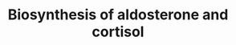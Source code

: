 ---
annotations:
- id: PW:0000070
  parent: classic metabolic pathway
  type: Pathway Ontology
  value: C21-steroid hormone biosynthetic pathway
authors:
- Thomas
- MaintBot
- Khanspers
- Christine Chichester
- Eweitz
description: 'Keywords: 17-oh aldosterone biochemistry biosynthesis corticosterone
  cortisol metabolism metabolism of pregnenolone progesterone steroid'
last-edited: 2021-05-16
organisms:
- Rattus norvegicus
redirect_from:
- /index.php/Pathway:WP508
- /instance/WP508
revision: null
schema-jsonld:
- '@context': https://schema.org/
  '@id': https://wikipathways.github.io/pathways/WP508.html
  '@type': Dataset
  creator:
    '@type': Organization
    name: WikiPathways
  description: 'Keywords: 17-oh aldosterone biochemistry biosynthesis corticosterone
    cortisol metabolism metabolism of pregnenolone progesterone steroid'
  keywords:
  - 11-deoxycortisol
  - 17-OH Pregnenolone
  - 17-OH Progesterone
  - 18-OH Corticosterone
  - Aldosterone
  - Cholesterol
  - Corticosterone
  - Cortisol
  - Cyp11a1
  - Cyp11b1
  - Cyp11b2
  - Cyp17a1
  - Cyp21a1
  - Deoxy-corticosterone
  - Hsd3b1
  - Pregnenolone
  - Progesterone
  license: CC0
  name: Biosynthesis of aldosterone and cortisol
seo: CreativeWork
title: Biosynthesis of aldosterone and cortisol
wpid: WP508
---